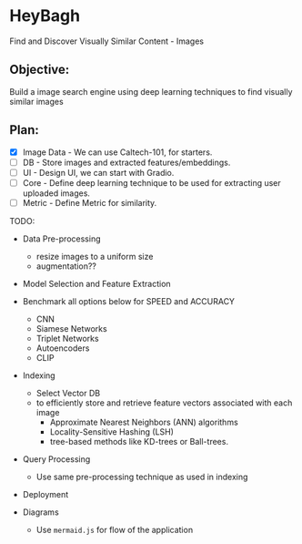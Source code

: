 # HeyBagh
Find and Discover Visually Similar Content - Images

## Objective:
Build a image search engine using deep learning techniques to find visually similar images

## Plan:
- [x] Image Data - We can use Caltech-101, for starters.
- [ ] DB - Store images and extracted features/embeddings.
- [ ] UI - Design UI, we can start with Gradio.
- [ ] Core - Define deep learning technique to be used for extracting user uploaded images.
- [ ] Metric - Define Metric for similarity.

TODO:
- Data Pre-processing
  - resize images to a uniform size
  - augmentation??
- Model Selection and Feature Extraction
- Benchmark all options below for SPEED and ACCURACY
  - CNN
  - Siamese Networks
  - Triplet Networks
  - Autoencoders
  - CLIP
- Indexing
  - Select Vector DB
  - to efficiently store and retrieve feature vectors associated with each image
    - Approximate Nearest Neighbors (ANN) algorithms
    - Locality-Sensitive Hashing (LSH)
    - tree-based methods like KD-trees or Ball-trees.
- Query Processing  
  - Use same pre-processing technique as used in indexing

- Deployment
- Diagrams
  - Use `mermaid.js` for flow of the application

